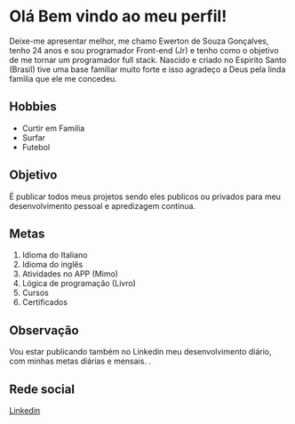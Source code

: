 <h1>Olá Bem vindo ao meu perfil!</h1>

<p>Deixe-me apresentar melhor, me chamo Ewerton de Souza Gonçalves, tenho 24 anos e sou programador Front-end (Jr) e tenho como o objetivo de me tornar um programador full stack. 
Nascido e criado no Espirito Santo (Brasil) tive uma base familiar muito forte e isso agradeço a Deus pela linda familia que ele me concedeu.
</p> 


<h2>Hobbies</h2>
<ul>
  <li>Curtir em Familia</li>
  <li>Surfar</li>
  <li>Futebol</li>
</ul>

<h2>Objetivo</h2>

<p>É publicar todos meus projetos sendo eles publicos ou privados para meu desenvolvimento pessoal e apredizagem continua.</p>


<h2>Metas</h2>

<ol>
  <li>Idioma do Italiano</li>
  <li>Idioma do inglês</li>
  <li>Atividades no APP (Mimo)</li>
  <li>Lógica de programação (Livro)</li>
  <li>Cursos</li>
  <li>Certificados</li>
</ol>

<h2>Observação</h2>
<p>Vou estar publicando também no Linkedin meu desenvolvimento diário, com minhas metas diárias e mensais. .</p>

<h2>Rede social</h2>

<a href="https://www.linkedin.com/in/ewerton-de-souza-gon%C3%A7alves-722dev/">Linkedin</a>
